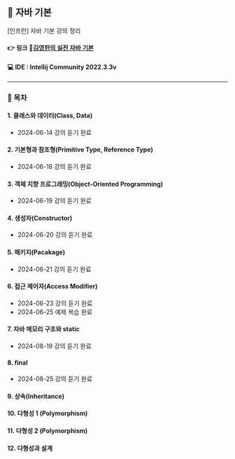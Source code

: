## 📝 자바 기본
[인프런] 자바 기본 강의 정리

#### 👉 링크 🔗[김영한의 실전 자바 기본](https://www.inflearn.com/course/%EA%B9%80%EC%98%81%ED%95%9C%EC%9D%98-%EC%8B%A4%EC%A0%84-%EC%9E%90%EB%B0%94-%EA%B8%B0%EB%B3%B8%ED%8E%B8/dashboard)

#### 💻 IDE : Intellij Community 2022.3.3v 

***

### 📂 목차
#### 1. 클래스와 데이터(Class, Data)
- 2024-06-14 강의 듣기 완료
#### 2. 기본형과 참조형(Primitive Type, Reference Type)
- 2024-06-18 강의 듣기 완료
#### 3. 객체 지향 프로그래밍(Object-Oriented Programming)
- 2024-06-19 강의 듣기 완료
#### 4. 생성자(Constructor)
- 2024-06-20 강의 듣기 완료
#### 5. 패키지(Pacakage)
- 2024-06-21 강의 듣기 완료
#### 6. 접근 제어자(Access Modifier)
- 2024-06-23 강의 듣기 완료
- 2024-06-25 예제 복습 완료
#### 7. 자바 메모리 구조와 static
- 2024-08-19 강의 듣기 완료
#### 8. final
- 2024-08-25 강의 듣기 완료
#### 9. 상속(Inheritance)

#### 10. 다형성 1 (Polymorphism)

#### 11. 다형성 2 (Polymorphism)

#### 12. 다형성과 설계
